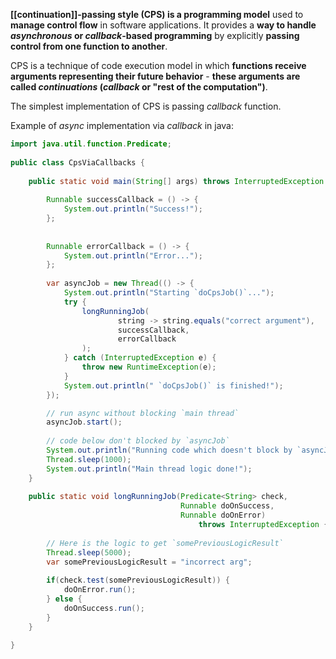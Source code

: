 **[[continuation]]-passing style (CPS) is a programming model** used to **manage control flow** in software applications. It provides a **way to handle *asynchronous* or *callback*-based programming** by explicitly **passing control from one function to another**.

CPS is a technique of code execution model in which **functions receive arguments representing their future behavior** - **these arguments are called *continuations* (*callback* or "rest of the computation")**.

The simplest implementation of CPS is passing *callback* function.

Example of *async* implementation via *callback* in java:
``` java title:CpsViaCallbacks.java
import java.util.function.Predicate;  
  
public class CpsViaCallbacks {  
  
    public static void main(String[] args) throws InterruptedException {  
        
        Runnable successCallback = () -> {  
            System.out.println("Success!");  
        };  
        
        
        Runnable errorCallback = () -> {  
            System.out.println("Error...");  
        };  
  
        var asyncJob = new Thread(() -> {  
            System.out.println("Starting `doCpsJob()`...");  
            try {  
                longRunningJob(  
                        string -> string.equals("correct argument"),  
                        successCallback,  
                        errorCallback  
                );  
            } catch (InterruptedException e) {  
                throw new RuntimeException(e);  
            }  
            System.out.println(" `doCpsJob()` is finished!");  
        });  

		// run async without blocking `main thread`
        asyncJob.start();  
  
        // code below don't blocked by `asyncJob`
        System.out.println("Running code which doesn't block by `asyncJob`");  
        Thread.sleep(1000);  
        System.out.println("Main thread logic done!");  
    }  
  
    public static void longRunningJob(Predicate<String> check, 
									  Runnable doOnSuccess, 
									  Runnable doOnError)  
										  throws InterruptedException {  
  
        // Here is the logic to get `somePreviousLogicResult`  
        Thread.sleep(5000);  
        var somePreviousLogicResult = "incorrect arg";  
  
        if(check.test(somePreviousLogicResult)) {  
            doOnError.run();  
        } else {  
            doOnSuccess.run();  
        }  
    }  
  
}
```